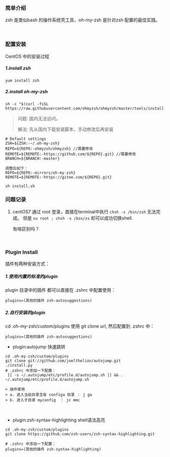 
### 简单介绍
zsh 是类似bash 的操作系统壳工具，oh-my-zsh 是针对zsh 配置的最佳实践。

<br/>

### 配置安装

CentOS 中的安装过程
<br/>

##### 1.install zsh
```
yum install zsh
```

##### 2.install oh-my-zsh
```
sh -c "$(curl -fsSL https://raw.githubusercontent.com/ohmyzsh/ohmyzsh/master/tools/install.sh)"
```

> 问题: 国内无法访问。
> 
> 解法: 先从国内下载安装脚本，手动修改后再安装

```
# Default settings
ZSH=${ZSH:-~/.oh-my-zsh}
REPO=${REPO:-ohmyzsh/ohmyzsh} //需要修改
REMOTE=${REMOTE:-https://github.com/${REPO}.git} //需要修改
BRANCH=${BRANCH:-master}

调整后如下：
REPO=${REPO:-mirrors/oh-my-zsh}
REMOTE=${REMOTE:-https://gitee.com/${REPO}.git}
```


`sh install.sh`


### 问题记录
1. centOS7 通过 root 登录，直接在terminal中执行 `chsh -s /bin/zsh` 无法完成。
    但是 `su root ; chsh -s /bin/zs`  却可以成功切换shell.
    
    有啥区别吗？


<br/>

### Plugin Install

插件有两种安装方式：

##### 1.使用内置的标准的plugin
plugin 目录中的插件 都可以直接在 .zshrc 中配置使用：

```
plugins=(其他的插件 zsh-autosuggestions)
```


##### 2.自行安装的plugin

cd .oh-my-zsh/custom/plugins
使用 git clone url, 然后配置到 .zshrc 中：

```
plugins=(其他的插件 zsh-autosuggestions)
```


- plugin:autojump 快速跳转

```
cd .oh-my-zsh/custom/plugins
git clone git://github.com/joelthelion/autojump.git
./install.py
# .zshrc 中添加一下配置：
 [[ -s ~/.autojump/etc/profile.d/autojump.sh ]] && . ~/.autojump/etc/profile.d/autojump.sh

> 插件使用
> a. 进入当前目录含有 configa 目录 ： j ga
> b. 进入子目录 myconfig  ： jc mmc
```

</br>

- plugin:zsh-syntax-highlighting shell语法高亮 

```
cd .oh-my-zsh/custom/plugins
git clone https://github.com/zsh-users/zsh-syntax-highlighting.git

# .zshrc 中添加一下配置：
plugins=(其他的插件 zsh-syntax-highlighting)

```





